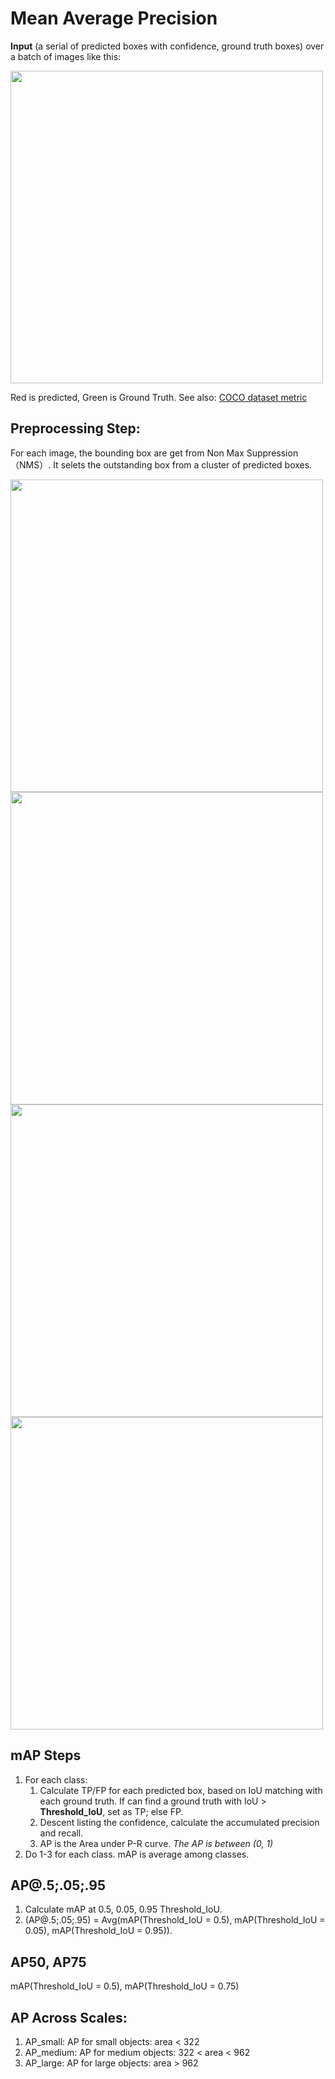 # Mean Average Precision
**Input** (a serial of predicted boxes with confidence, ground truth boxes) over a batch of images like this:

<img src="https://user-images.githubusercontent.com/19631039/118779193-63f0fe80-b8bd-11eb-9d4f-e52890f88912.png" width="500">

Red is predicted, Green is Ground Truth.
See also:
[COCO dataset metric](https://cocodataset.org/#detection-eval)

## Preprocessing Step:
For each image, the bounding box are get from Non Max Suppression （NMS）. It selets the outstanding box from a cluster of predicted boxes.

<img src="https://user-images.githubusercontent.com/19631039/118779513-b3372f00-b8bd-11eb-937c-e9ea53ed0264.png" width="500">

<img src="https://user-images.githubusercontent.com/19631039/118779576-c813c280-b8bd-11eb-8ffb-260e0e386de3.png" width="500">

<img src="https://user-images.githubusercontent.com/19631039/118779642-d4981b00-b8bd-11eb-8b78-28cdae97e9bd.png" width="500">

<img src="https://user-images.githubusercontent.com/19631039/118779958-2476e200-b8be-11eb-909b-04040853abfc.png" width="500">

## mAP Steps
1. For each class:
    1.  Calculate TP/FP for each predicted box, based on IoU matching with each ground truth. If can find a ground truth with IoU > **Threshold_IoU**, set as TP; else FP.
    2. Descent listing the confidence, calculate the accumulated precision and recall.
    3. AP is the Area under P-R curve. *The AP is between (0, 1)*
2. Do 1-3 for each class. mAP is average among classes.

## AP@.5;.05;.95
1. Calculate mAP at 0.5, 0.05, 0.95 Threshold_IoU.
2. (AP@.5;.05;.95) = Avg(mAP(Threshold_IoU = 0.5), mAP(Threshold_IoU = 0.05), mAP(Threshold_IoU = 0.95)).

## AP50, AP75
mAP(Threshold_IoU = 0.5), mAP(Threshold_IoU = 0.75)

## AP Across Scales:
1. AP_small: AP for small objects: area < 322 
2. AP_medium: AP for medium objects: 322 < area < 962 
3. AP_large: AP for large objects: area > 962

